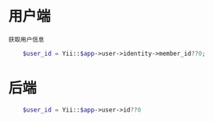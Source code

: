 # 用户端
    获取用户信息
```php
    $user_id = Yii::$app->user->identity->member_id??0;
```

# 后端

```php
    $user_id = Yii::$app->user->id??0
```
